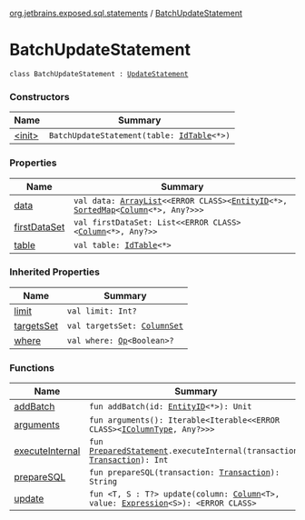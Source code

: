 [org.jetbrains.exposed.sql.statements](../index.md) / [BatchUpdateStatement](.)

# BatchUpdateStatement

`class BatchUpdateStatement : `[`UpdateStatement`](../-update-statement/index.md)

### Constructors

| Name | Summary |
|---|---|
| [&lt;init&gt;](-init-.md) | `BatchUpdateStatement(table: `[`IdTable`](../../org.jetbrains.exposed.dao/-id-table/index.md)`<*>)` |

### Properties

| Name | Summary |
|---|---|
| [data](data.md) | `val data: `[`ArrayList`](http://docs.oracle.com/javase/6/docs/api/java/util/ArrayList.html)`<<ERROR CLASS><`[`EntityID`](../../org.jetbrains.exposed.dao/-entity-i-d/index.md)`<*>, `[`SortedMap`](http://docs.oracle.com/javase/6/docs/api/java/util/SortedMap.html)`<`[`Column`](../../org.jetbrains.exposed.sql/-column/index.md)`<*>, Any?>>>` |
| [firstDataSet](first-data-set.md) | `val firstDataSet: List<<ERROR CLASS><`[`Column`](../../org.jetbrains.exposed.sql/-column/index.md)`<*>, Any?>>` |
| [table](table.md) | `val table: `[`IdTable`](../../org.jetbrains.exposed.dao/-id-table/index.md)`<*>` |

### Inherited Properties

| Name | Summary |
|---|---|
| [limit](../-update-statement/limit.md) | `val limit: Int?` |
| [targetsSet](../-update-statement/targets-set.md) | `val targetsSet: `[`ColumnSet`](../../org.jetbrains.exposed.sql/-column-set/index.md) |
| [where](../-update-statement/where.md) | `val where: `[`Op`](../../org.jetbrains.exposed.sql/-op/index.md)`<Boolean>?` |

### Functions

| Name | Summary |
|---|---|
| [addBatch](add-batch.md) | `fun addBatch(id: `[`EntityID`](../../org.jetbrains.exposed.dao/-entity-i-d/index.md)`<*>): Unit` |
| [arguments](arguments.md) | `fun arguments(): Iterable<Iterable<<ERROR CLASS><`[`IColumnType`](../../org.jetbrains.exposed.sql/-i-column-type/index.md)`, Any?>>>` |
| [executeInternal](execute-internal.md) | `fun `[`PreparedStatement`](http://docs.oracle.com/javase/6/docs/api/java/sql/PreparedStatement.html)`.executeInternal(transaction: `[`Transaction`](../../org.jetbrains.exposed.sql/-transaction/index.md)`): Int` |
| [prepareSQL](prepare-s-q-l.md) | `fun prepareSQL(transaction: `[`Transaction`](../../org.jetbrains.exposed.sql/-transaction/index.md)`): String` |
| [update](update.md) | `fun <T, S : T?> update(column: `[`Column`](../../org.jetbrains.exposed.sql/-column/index.md)`<T>, value: `[`Expression`](../../org.jetbrains.exposed.sql/-expression/index.md)`<S>): <ERROR CLASS>` |
